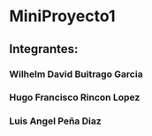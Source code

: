 # MiniProyecto1
## Integrantes:
### Wilhelm David Buitrago Garcia
### Hugo Francisco Rincon Lopez
### Luis Angel Peña Diaz
